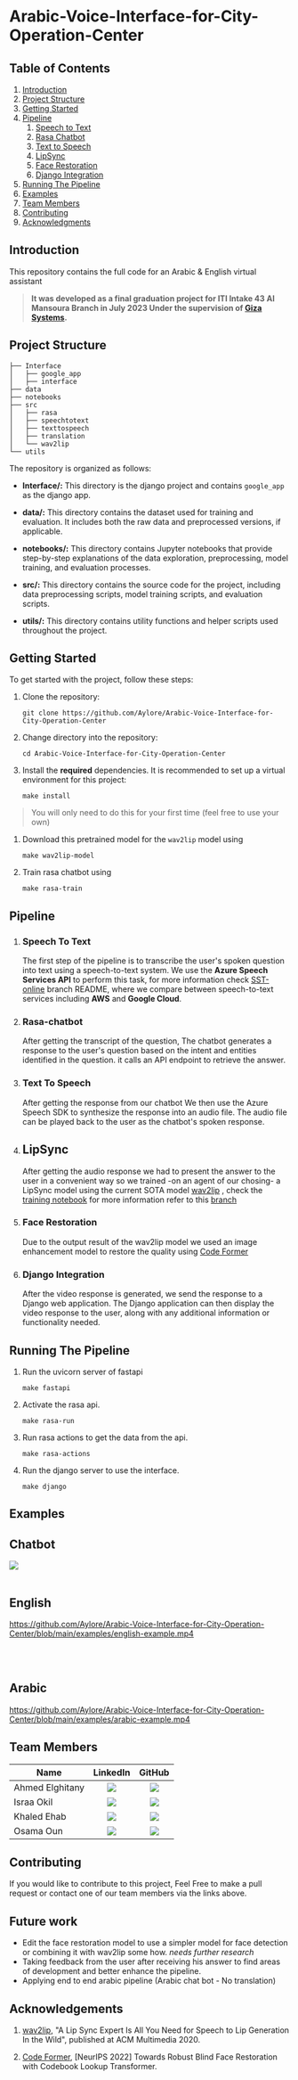 # **Arabic-Voice-Interface-for-City-Operation-Center**

## **Table of Contents**
1. [Introduction](#introduction)
2. [Project Structure](#project-structure)
3. [Getting Started](#getting-started)
4. [Pipeline](#pipeline)
    1. [Speech to Text](#speech-to-text)
    2. [Rasa Chatbot](#rasa-chatbot)
    3. [Text to Speech](#text-to-speech)
    4. [LipSync](#lipsync)
    5. [Face Restoration](#face-restoration)
    6. [Django Integration](#django-integration)
5. [Running The Pipeline](#running-the-pipeline)
6. [Examples](#examples)
7. [Team Members](#team-members)
8. [Contributing](#contributing)
9. [Acknowledgments](#acknowledgements)


## **Introduction**
This repository contains the full code for an Arabic & English virtual assistant 

> **It was developed as a final graduation project for ITI Intake 43 AI Mansoura Branch in July 2023 Under the supervision of [Giza Systems](https://gizasystems.com/).**


## **Project Structure**
```
├── Interface
│   ├── google_app
│   ├── interface
├── data
├── notebooks
├── src
│   ├── rasa
│   ├── speechtotext
│   ├── texttospeech
│   ├── translation
│   └── wav2lip
└── utils
```

The repository is organized as follows:

- **Interface/:** This directory is the django project and contains `google_app` as the django app.  

- **data/:** This directory contains the dataset used for training and evaluation. It includes both the raw data and preprocessed versions, if applicable.

- **notebooks/:** This directory contains Jupyter notebooks that provide step-by-step explanations of the data exploration, preprocessing, model training, and evaluation processes.

- **src/:** This directory contains the source code for the project, including data preprocessing scripts, model training scripts, and evaluation scripts.

- **utils/:** This directory contains utility functions and helper scripts used throughout the project.

## Getting Started

To get started with the project, follow these steps:

1. Clone the repository: 
   ```
   git clone https://github.com/Aylore/Arabic-Voice-Interface-for-City-Operation-Center
   ```
2. Change directory into the repository:
   ```
   cd Arabic-Voice-Interface-for-City-Operation-Center
   ```

3. Install the **required** dependencies. It is recommended to set up a virtual environment for this project:
     ```
     make install
     ```

  > You will only need to do this for your first time (feel free to use your own)
    
1. Download this pretrained model for the `wav2lip` model using 
   ```
   make wav2lip-model
   ```
2. Train rasa chatbot using 
   ```
   make rasa-train
   ```

## **Pipeline**


1. ### Speech To Text

    The first step of the pipeline is to transcribe the user's spoken question into text using a speech-to-text system. We use the **Azure Speech Services API** to perform this task,
    for more information check [SST-online](https://github.com/Ayloretree/STT-online)  branch README, where we compare between speech-to-text services including **AWS** and **Google Cloud**.

2. ### Rasa-chatbot

    After getting the transcript of the question, The chatbot generates a response to the user's question based on the intent and entities identified in the question. it calls an API endpoint to retrieve the answer.


3. ### Text To Speech
    After getting the response from our chatbot We then use the Azure Speech SDK to synthesize the response into an audio file. The audio file can be played back to the user as the chatbot's spoken response.



4. ## LipSync
    After getting the audio response we had to present the answer to the user in a convenient way so we trained -on an agent of our chosing- a LipSync model using the current SOTA model [wav2lip](https://github.com/Rudrabha/Wav2Lip) , check the [training notebook](notebooks/AE_Expert_Discriminator.ipynb)
    for more information refer to this [branch](https://github.com/Aylore/Arabic-Voice-Interface-for-City-Operation-Center/tree/wav2lip)


5. ### Face Restoration
    Due to the output result of the wav2lip model we used an image enhancement model to restore the quality using [Code Former](https://github.com/sczhou/CodeFormer)


6. ### Django Integration
   After the video response is generated, we send the response to a Django web application. The Django application can then display the video response to the user, along with any additional information or functionality needed.

## **Running The Pipeline**
1. Run the uvicorn server of fastapi
   ``` 
   make fastapi
   ```
2. Activate the rasa api.
   ``` 
   make rasa-run
   ```
3. Run rasa actions to get the data from the api.
   ``` 
   make rasa-actions
   ```
4. Run the django server to use the interface.
   ``` 
   make django
   ```


## **Examples**

## Chatbot

<img src="examples/chatbot-example.png" />

<br>
<br>

## English 

https://github.com/Aylore/Arabic-Voice-Interface-for-City-Operation-Center/blob/main/examples/english-example.mp4

<br>
<br>

## Arabic

https://github.com/Aylore/Arabic-Voice-Interface-for-City-Operation-Center/blob/main/examples/arabic-example.mp4





## **Team Members**

<table>
  <thead>
    <tr>
      <th>Name</th>
      <th>LinkedIn</th>
      <th>GitHub</th>
    </tr>
  </thead>
  <tbody>
    <tr>
      <td>Ahmed Elghitany</td>
      <td align="center">
        <a href="https://eg.linkedin.com/in/ahmed-elghitany">
          <img src="https://i.stack.imgur.com/gVE0j.png">
        </a>
      </td>
      <td align="center">
        <a href="https://github.com/Aylore/">
          <img src="https://i.stack.imgur.com/tskMh.png">
        </a>
      </td>
    </tr>
    <tr>
      <td>Israa Okil</td>
      <td align="center">
        <a href="https://eg.linkedin.com/in/israa-okil">
          <img src="https://i.stack.imgur.com/gVE0j.png">
        </a>
      </td>
      <td align="center">
        <a href="https://github.com/esraaokil">
          <img src="https://i.stack.imgur.com/tskMh.png">
        </a>
      </td>
    </tr>
    <tr>
      <td>Khaled Ehab</td>
      <td align="center">
        <a href="https://www.linkedin.com/in/aleedo/">
          <img src="https://i.stack.imgur.com/gVE0j.png">
        </a>
      </td>
      <td align="center">
        <a href="https://github.com/Aleedo">
          <img src="https://i.stack.imgur.com/tskMh.png">
        </a>
      </td>
    </tr>
    <tr>
      <td>Osama Oun</td>
      <td align="center">
        <a href="https://eg.linkedin.com/in/osama-fayez">
          <img src="https://i.stack.imgur.com/gVE0j.png">
        </a>
      </td>
      <td align="center">
        <a href="https://github.com/osamaoun97">
          <img src="https://i.stack.imgur.com/tskMh.png">
        </a>
      </td>
    </tr>
  </tbody>
</table>


## **Contributing**
If you would like to contribute to this project, Feel Free to make a pull request or contact one of our team members via the links above. 




## **Future work**
* Edit the face restoration model to use a simpler model for face detection or combining it with wav2lip some how.  *needs further research*
* Taking feedback from the user after receiving his answer to find areas of development and better enhance the pipeline.
* Applying end to end arabic pipeline (Arabic chat bot - No translation)


## **Acknowledgements**
1. [wav2lip](https://github.com/Rudrabha/Wav2Lip), "A Lip Sync Expert Is All You Need for Speech to Lip Generation In the Wild", published at ACM Multimedia 2020.

2. [Code Former](https://github.com/sczhou/CodeFormer), [NeurIPS 2022] Towards Robust Blind Face Restoration with Codebook Lookup Transformer.


